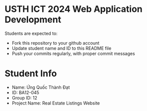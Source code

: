 USTH ICT 2024 Web Application Development
=====================================================

Students are expected to:

* Fork this repository to your github account
* Update student name and ID to this README file
* Push your commits regularly, with proper commit messages

Student Info
=======================
* Name: Ứng Quốc Thành Đạt
* ID: BA12-045
* Group ID: 12
* Project Name: Real Estate Listings Website
